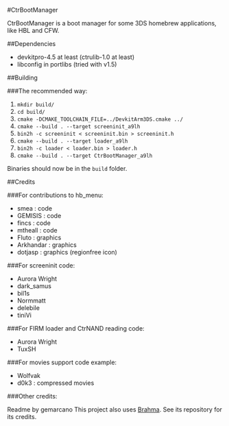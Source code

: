 #CtrBootManager

CtrBootManager is a boot manager for some 3DS homebrew applications, like HBL and CFW.

##Dependencies
- devkitpro-4.5 at least (ctrulib-1.0 at least)
- libconfig in portlibs (tried with v1.5)

##Building

###The recommended way:
 1. `mkdir build/`
 2. `cd build/`
 3. `cmake -DCMAKE_TOOLCHAIN_FILE=../DevkitArm3DS.cmake ../`
 4. `cmake --build . --target screeninit_a9lh`
 5. `bin2h -c screeninit < screeninit.bin > screeninit.h`
 6. `cmake --build . --target loader_a9lh`
 7. `bin2h -c loader < loader.bin > loader.h`
 8. `cmake --build . --target CtrBootManager_a9lh`

Binaries should now be in the `build` folder.

##Credits

###For contributions to hb_menu:
 * smea : code
 * GEMISIS : code
 * fincs : code
 * mtheall : code
 * Fluto : graphics
 * Arkhandar : graphics
 * dotjasp : graphics (regionfree icon)

###For screeninit code:
 * Aurora Wright
 * dark_samus
 * bil1s
 * Normmatt
 * delebile 
 * tiniVi

###For FIRM loader and CtrNAND reading code:
 * Aurora Wright
 * TuxSH

###For movies support code example:
 * Wolfvak
 * d0k3 : compressed movies

###Other credits:

Readme by gemarcano
This project also uses [Brahma](https://github.com/patois/Brahma). See its repository for its credits.
